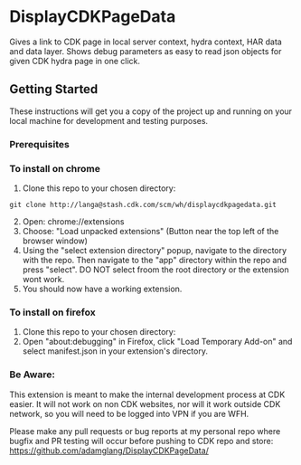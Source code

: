 # DisplayCDKPageData
Gives a link to CDK page in local server context, hydra context, HAR data and data layer. Shows debug parameters as easy to read json objects for given CDK hydra page in one click.

## Getting Started

These instructions will get you a copy of the project up and running on your local machine for development and testing purposes.

### Prerequisites

### To install on chrome
1. Clone this repo to your chosen directory:
```
git clone http://langa@stash.cdk.com/scm/wh/displaycdkpagedata.git
```
2. Open: chrome://extensions
3. Choose: "Load unpacked extensions" (Button near the top left of the browser window)
4. Using the "select extension directory" popup, navigate to the directory with the repo. Then navigate to the "app" directory within the repo and press "select". DO NOT select froom the root directory or the extension wont work.
5. You should now have a working extension.

### To install on firefox
1. Clone this repo to your chosen directory:
2. Open "about:debugging" in Firefox, click "Load Temporary Add-on" and select manifest.json in your extension's directory.

### Be Aware:
This extension is meant to make the internal development process at CDK easier. It will not work on non CDK websites, nor will it work outside CDK network, so you will need to be logged into VPN if you are WFH.

Please make any pull requests or bug reports at my personal repo where bugfix and PR testing will occur before pushing to CDK repo and store: https://github.com/adamglang/DisplayCDKPageData/

